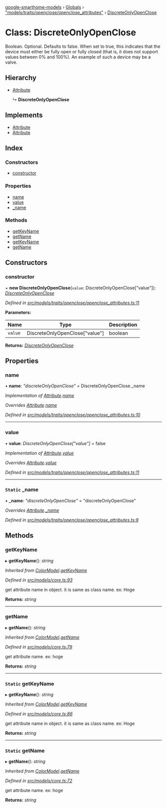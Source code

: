 [google-smarthome-models](../README.md) › [Globals](../globals.md) › ["models/traits/openclose/openclose_attributes"](../modules/_models_traits_openclose_openclose_attributes_.md) › [DiscreteOnlyOpenClose](_models_traits_openclose_openclose_attributes_.discreteonlyopenclose.md)

# Class: DiscreteOnlyOpenClose

Boolean. Optional. Defaults to false. When set to true, this indicates that the device must either be fully open or fully closed (that is, it does not support values between 0% and 100%). An example of such a device may be a valve.

## Hierarchy

* [Attribute](_models_core_.attribute.md)

  ↳ **DiscreteOnlyOpenClose**

## Implements

* [Attribute](../interfaces/_models_interfaces_i_core_.attribute.md)
* [Attribute](../interfaces/_models_interfaces_i_core_.attribute.md)

## Index

### Constructors

* [constructor](_models_traits_openclose_openclose_attributes_.discreteonlyopenclose.md#constructor)

### Properties

* [name](_models_traits_openclose_openclose_attributes_.discreteonlyopenclose.md#name)
* [value](_models_traits_openclose_openclose_attributes_.discreteonlyopenclose.md#value)
* [_name](_models_traits_openclose_openclose_attributes_.discreteonlyopenclose.md#static-_name)

### Methods

* [getKeyName](_models_traits_openclose_openclose_attributes_.discreteonlyopenclose.md#getkeyname)
* [getName](_models_traits_openclose_openclose_attributes_.discreteonlyopenclose.md#getname)
* [getKeyName](_models_traits_openclose_openclose_attributes_.discreteonlyopenclose.md#static-getkeyname)
* [getName](_models_traits_openclose_openclose_attributes_.discreteonlyopenclose.md#static-getname)

## Constructors

###  constructor

\+ **new DiscreteOnlyOpenClose**(`value`: DiscreteOnlyOpenClose["value"]): *[DiscreteOnlyOpenClose](_models_traits_openclose_openclose_attributes_.discreteonlyopenclose.md)*

*Defined in [src/models/traits/openclose/openclose_attributes.ts:11](https://github.com/galactic1969/google-smarthome-models/blob/633871f/src/models/traits/openclose/openclose_attributes.ts#L11)*

**Parameters:**

Name | Type | Description |
------ | ------ | ------ |
`value` | DiscreteOnlyOpenClose["value"] | boolean  |

**Returns:** *[DiscreteOnlyOpenClose](_models_traits_openclose_openclose_attributes_.discreteonlyopenclose.md)*

## Properties

###  name

• **name**: *"discreteOnlyOpenClose"* = DiscreteOnlyOpenClose._name

*Implementation of [Attribute](../interfaces/_models_interfaces_i_core_.attribute.md).[name](../interfaces/_models_interfaces_i_core_.attribute.md#name)*

*Overrides [Attribute](_models_core_.attribute.md).[name](_models_core_.attribute.md#name)*

*Defined in [src/models/traits/openclose/openclose_attributes.ts:10](https://github.com/galactic1969/google-smarthome-models/blob/633871f/src/models/traits/openclose/openclose_attributes.ts#L10)*

___

###  value

• **value**: *DiscreteOnlyOpenClose["value"]* = false

*Implementation of [Attribute](../interfaces/_models_interfaces_i_core_.attribute.md).[value](../interfaces/_models_interfaces_i_core_.attribute.md#value)*

*Overrides [Attribute](_models_core_.attribute.md).[value](_models_core_.attribute.md#value)*

*Defined in [src/models/traits/openclose/openclose_attributes.ts:11](https://github.com/galactic1969/google-smarthome-models/blob/633871f/src/models/traits/openclose/openclose_attributes.ts#L11)*

___

### `Static` _name

▪ **_name**: *"discreteOnlyOpenClose"* = "discreteOnlyOpenClose"

*Overrides [Attribute](_models_core_.attribute.md).[_name](_models_core_.attribute.md#static-_name)*

*Defined in [src/models/traits/openclose/openclose_attributes.ts:9](https://github.com/galactic1969/google-smarthome-models/blob/633871f/src/models/traits/openclose/openclose_attributes.ts#L9)*

## Methods

###  getKeyName

▸ **getKeyName**(): *string*

*Inherited from [ColorModel](_models_traits_colorsetting_colorsetting_attributes_.colormodel.md).[getKeyName](_models_traits_colorsetting_colorsetting_attributes_.colormodel.md#static-getkeyname)*

*Defined in [src/models/core.ts:93](https://github.com/galactic1969/google-smarthome-models/blob/633871f/src/models/core.ts#L93)*

get attribute name in object. it is same as class name. ex: Hoge

**Returns:** *string*

___

###  getName

▸ **getName**(): *string*

*Inherited from [ColorModel](_models_traits_colorsetting_colorsetting_attributes_.colormodel.md).[getName](_models_traits_colorsetting_colorsetting_attributes_.colormodel.md#static-getname)*

*Defined in [src/models/core.ts:79](https://github.com/galactic1969/google-smarthome-models/blob/633871f/src/models/core.ts#L79)*

get attribute name. ex: hoge

**Returns:** *string*

___

### `Static` getKeyName

▸ **getKeyName**(): *string*

*Inherited from [ColorModel](_models_traits_colorsetting_colorsetting_attributes_.colormodel.md).[getKeyName](_models_traits_colorsetting_colorsetting_attributes_.colormodel.md#static-getkeyname)*

*Defined in [src/models/core.ts:86](https://github.com/galactic1969/google-smarthome-models/blob/633871f/src/models/core.ts#L86)*

get attribute name in object. it is same as class name. ex: Hoge

**Returns:** *string*

___

### `Static` getName

▸ **getName**(): *string*

*Inherited from [ColorModel](_models_traits_colorsetting_colorsetting_attributes_.colormodel.md).[getName](_models_traits_colorsetting_colorsetting_attributes_.colormodel.md#static-getname)*

*Defined in [src/models/core.ts:72](https://github.com/galactic1969/google-smarthome-models/blob/633871f/src/models/core.ts#L72)*

get attribute name. ex: hoge

**Returns:** *string*
